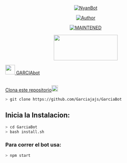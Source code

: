 <p align="center">
</p>
<p align="center">
<a href="#"><img title="NyanBot" src="https://img.shields.io/badge/𝙶𝚊𝚛𝚌𝚒𝚊𝚋𝚘𝚝💫 | 𝗚𝗮𝗿𝗰𝗶𝗮 | 𝐆𝐚𝐫𝐜𝐢𝐚 𝐞𝐬 𝐦𝐮𝐲 𝐩𝐫𝐨 𝐩𝐪-black?colorA=%23ff0000&colorB=%23000000&style=for-the-badge"></a>
</p>
<p align="center">
<a href="https://github.com/Samu330"><img title="Author" src="https://img.shields.io/badge/author-Garcia-green?colorA=%00ff00style=for-the-badge&logo=github"></a>
</p>
<p align="center">
<a href="#"><img title="MAINTENED" src="https://img.shields.io/badge/MAINTENED-YES-blue?colorA=%23ff0000&colorB=%230000ff&style=for-the-badge"</a>
</p>
<p align="center">
<img src="https://www.crackingpro.com/uploads/team_VIP.gif" width="200" height="80"/>
</p>
<img src="https://i.imgur.com/n1zo2wL.gif" width="30" height="30"/> GARCIAbot
</p>
<br />
    Clona este repositorio</h3><img src="https://raw.githubusercontent.com/othneildrew/Best-README-Template/master/images/logo.png" alt="Logo" width="20" height="20">
  </a>

```bash
> git clone https://github.com/Garciajajs/GarciaBot
```

## Inicia la Instalacion:

```bash
> cd GarciaBot
> bash install.sh
```

### Para correr el bot usa:
```bash
> npm start
```

